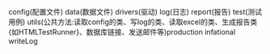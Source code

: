 config(配置文件)
data(数据文件)
drivers(驱动)
log(日志)
report(报告)
test(测试用例)
utils(公共方法:读取config的类、写log的类、读取excel的类、生成报告类{如HTMLTestRunner}、数据库链接、发送邮件等)production infational
writeLog
